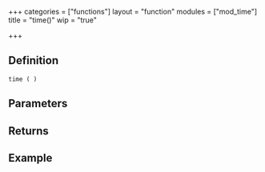 +++
categories = ["functions"]
layout = "function"
modules = ["mod_time"]
title = "time()"
wip = "true"

+++

## Definition

    time ( )

## Parameters

## Returns

## Example

```
```
